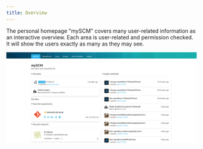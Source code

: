 ```yaml
---
title: Overview
---
```


The personal homepage "mySCM" covers many user-related information as an interactive overview.
Each area is user-related and permission checked. It will show the users exactly as many as they may see.

![Overview](assets/overview.png)
